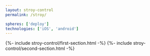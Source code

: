 ```yaml
---
layout: stroy-control
permalink: /stroy/

spheres: ['deploy']
technologies: ['iOS', 'android']
---
```


<main>
{%- include stroy-control/first-section.html -%} {%- include stroy-control/second-section.html -%}
</main>
